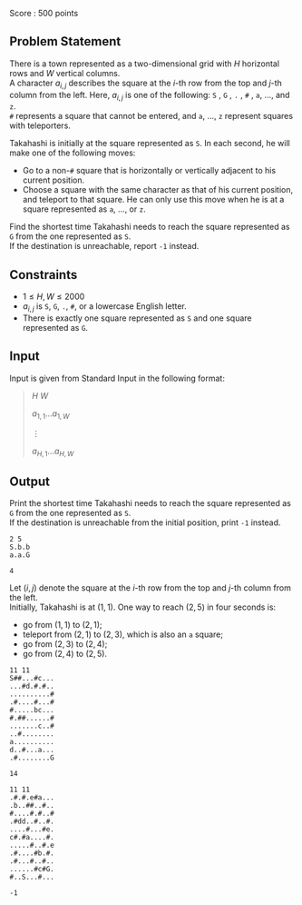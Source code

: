 Score : $500$ points

## Problem Statement

There is a town represented as a two-dimensional grid with $H$ horizontal rows and $W$ vertical columns.<br>
A character $a_{i,j}$ describes the square at the $i$-th row from the top and $j$-th column from the left. Here, $a_{i,j}$ is one of the following: `S` , `G` , `.` , `#` , `a`, ..., and `z`.<br>
`#` represents a square that cannot be entered, and `a`, ..., `z` represent squares with teleporters.  

Takahashi is initially at the square represented as `S`. In each second, he will make one of the following moves:

- Go to a non-`#` square that is horizontally or vertically adjacent to his current position.
- Choose a square with the same character as that of his current position, and teleport to that square. He can only use this move when he is at a square represented as `a`, ..., or `z`.

Find the shortest time Takahashi needs to reach the square represented as `G` from the one represented as `S`.<br>
If the destination is unreachable, report `-1` instead.  

## Constraints

- $1 \le H, W \le 2000$
- $a_{i,j}$ is `S`, `G`, `.`, `#`, or a lowercase English letter.
- There is exactly one square represented as `S` and one square represented as `G`.

## Input

Input is given from Standard Input in the following format:

> $H$ $W$
> 
> $a_{1,1}\dots a_{1,W}$
> 
> $\vdots$
> 
> $a_{H,1}\dots a_{H,W}$

## Output

Print the shortest time Takahashi needs to reach the square represented as `G` from the one represented as `S`.<br>
If the destination is unreachable from the initial position, print `-1` instead.  

```input1
2 5
S.b.b
a.a.G
```

```output1
4
```

Let $(i, j)$ denote the square at the $i$-th row from the top and $j$-th column from the left.<br>
Initially, Takahashi is at $(1, 1)$.
One way to reach $(2, 5)$ in four seconds is:

- go from $(1, 1)$ to $(2, 1)$;
- teleport from $(2, 1)$ to $(2, 3)$, which is also an `a` square;
- go from $(2, 3)$ to $(2, 4)$;
- go from $(2, 4)$ to $(2, 5)$.

```input2
11 11
S##...#c...
...#d.#.#..
..........#
.#....#...#
#.....bc...
#.##......#
.......c..#
..#........
a..........
d..#...a...
.#........G
```

```output2
14
```

```input3
11 11
.#.#.e#a...
.b..##..#..
#....#.#..#
.#dd..#..#.
....#...#e.
c#.#a....#.
.....#..#.e
.#....#b.#.
.#...#..#..
......#c#G.
#..S...#...
```

```output3
-1
```